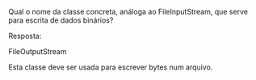 Qual o nome da classe concreta, análoga ao FileInputStream, que serve para escrita de dados binários?

Resposta:

FileOutputStream

Esta classe deve ser usada para escrever bytes num arquivo.